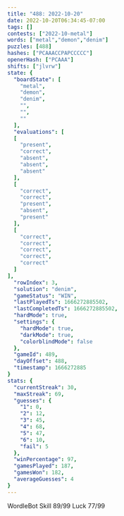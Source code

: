 ```yaml
---
title: "488: 2022-10-20"
date: 2022-10-20T06:34:45-07:00
tags: []
contests: ["2022-10-metal"]
words: ["metal","demon","denim"]
puzzles: [488]
hashes: ["PCAAACCPAPCCCCC"]
openerHash: ["PCAAA"]
shifts: ["jlvrw"]
state: {
  "boardState": [
    "metal",
    "demon",
    "denim",
    "",
    "",
    ""
  ],
  "evaluations": [
  [
    "present",
    "correct",
    "absent",
    "absent",
    "absent"
  ],
  [
    "correct",
    "correct",
    "present",
    "absent",
    "present"
  ],
  [
    "correct",
    "correct",
    "correct",
    "correct",
    "correct"
  ]
],
  "rowIndex": 3,
  "solution": "denim",
  "gameStatus": "WIN",
  "lastPlayedTs": 1666272885502,
  "lastCompletedTs": 1666272885502,
  "hardMode": true,
  "settings": {
    "hardMode": true,
    "darkMode": true,
    "colorblindMode": false
  },
  "gameId": 489,
  "dayOffset": 488,
  "timestamp": 1666272885
}
stats: {
  "currentStreak": 30,
  "maxStreak": 69,
  "guesses": {
    "1": 0,
    "2": 12,
    "3": 45,
    "4": 68,
    "5": 47,
    "6": 10,
    "fail": 5
  },
  "winPercentage": 97,
  "gamesPlayed": 187,
  "gamesWon": 182,
  "averageGuesses": 4
}
---
```

<!-- more -->
WordleBot
Skill 89/99
Luck 77/99

